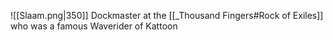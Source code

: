 ![[Slaam.png|350]]
Dockmaster at the [[_Thousand Fingers#Rock of Exiles]] who was a famous Waverider of Kattoon
